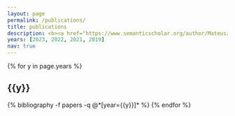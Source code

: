 ```yaml
---
layout: page
permalink: /publications/
title: publications
description: <b><a href="https://www.semanticscholar.org/author/Mateusz-Klimaszewski/147508034">Semantic scholar</a></b>
years: [2023, 2022, 2021, 2019]
nav: true
---
```


<div class="publications">

{% for y in page.years %}
  <h2 class="year">{{y}}</h2>
  {% bibliography -f papers -q @*[year={{y}}]* %}
{% endfor %}

</div>
